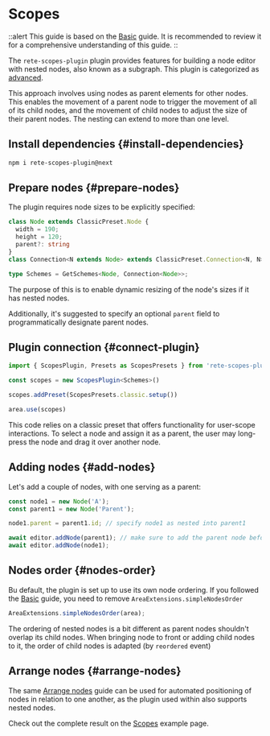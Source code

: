 # Scopes

::alert
This guide is based on the [Basic](/docs/guides/basic) guide. It is recommended to review it for a comprehensive understanding of this guide.
::

The `rete-scopes-plugin` plugin provides features for building a node editor with nested nodes, also known as a subgraph. This plugin is categorized as [advanced](/docs/licensing).

This approach involves using nodes as parent elements for other nodes. This enables the movement of a parent node to trigger the movement of all of its child nodes, and the movement of child nodes to adjust the size of their parent nodes. The nesting can extend to more than one level.

## Install dependencies {#install-dependencies}

```bash
npm i rete-scopes-plugin@next
```

## Prepare nodes {#prepare-nodes}

The plugin requires node sizes to be explicitly specified:

```ts
class Node extends ClassicPreset.Node {
  width = 190;
  height = 120;
  parent?: string
}
class Connection<N extends Node> extends ClassicPreset.Connection<N, N> {}

type Schemes = GetSchemes<Node, Connection<Node>>;
```

The purpose of this is to enable dynamic resizing of the node's sizes if it has nested nodes.

Additionally, it's suggested to specify an optional `parent` field to programmatically designate parent nodes.

## Plugin connection {#connect-plugin}

```ts
import { ScopesPlugin, Presets as ScopesPresets } from 'rete-scopes-plugin'

const scopes = new ScopesPlugin<Schemes>()

scopes.addPreset(ScopesPresets.classic.setup())

area.use(scopes)
```

This code relies on a classic preset that offers functionality for user-scope interactions. To select a node and assign it as a parent, the user may long-press the node and drag it over another node.

## Adding nodes {#add-nodes}

Let's add a couple of nodes, with one serving as a parent:

```ts
const node1 = new Node('A');
const parent1 = new Node('Parent');

node1.parent = parent1.id; // specify node1 as nested into parent1

await editor.addNode(parent1); // make sure to add the parent node before adding its child
await editor.addNode(node1);
```

## Nodes order {#nodes-order}

Bu default, the plugin is set up to use its own node ordering. If you followed the [Basic](/examples/guides/basic) guide, you need to remove `AreaExtensions.simpleNodesOrder`

```ts
AreaExtensions.simpleNodesOrder(area);
```

The ordering of nested nodes is a bit different as parent nodes shouldn't overlap its child nodes. When bringing node to front or adding child nodes to it, the order of child nodes is adapted (by `reordered` event)

## Arrange nodes {#arrange-nodes}

The same [Arrange nodes](/docs/guides/arrange) guide can be used for automated positioning of nodes in relation to one another, as the plugin used within also supports nested nodes.

Check out the complete result on the [Scopes](/examples/scopes) example page.
